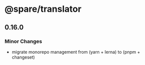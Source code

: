 # @spare/translator

## 0.16.0

### Minor Changes

- migrate monorepo management from (yarn + lerna) to (pnpm + changeset)
